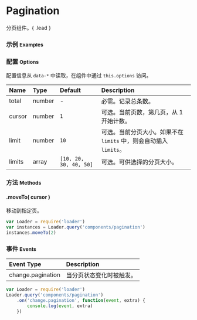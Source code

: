 # Pagination

分页组件。{ .lead }

### 示例 <small>Examples</small>

<div class="bs-example">
    <div class="content">
        <div bx-name="components/pagination" data-total="100" data-cursor="1" data-limit="9"></div>
        <div bx-name="components/pagination" data-total="100" data-cursor="2" data-limit="10"></div>
        <div bx-name="components/pagination" data-total="100" data-cursor="3" data-limit="11"></div>
        <div bx-name="components/pagination" data-total="100" data-cursor="4" data-limit="12" data-limits="[40, 30, 20]"></div>
    </div>
</div>

### 配置 <small>Options</small>

配置信息从 `data-*` 中读取，在组件中通过 `this.options` 访问。

Name | Type | Default | Description
:--- | :--- | :------ | :----------
total | number | - | 必需。记录总条数。
cursor | number | `1` | 可选。当前页数，第几页，从 1 开始计数。
limit | number | `10` | 可选。当前分页大小。如果不在 `limits` 中，则会自动插入 `limits`。
limits | array | `[10, 20, 30, 40, 50]` | 可选。可供选择的分页大小。


### 方法 <small>Methods</small>

#### .moveTo( cursor )

移动到指定页。

```js
var Loader = require('loader')
var instances = Loader.query('components/pagination')
instances.moveTo(2)
```

### 事件 <small>Events</small>

Event Type | Description
:--------- | :----------
change.pagination | 当分页状态变化时被触发。

```js
var Loader = require('loader')
Loader.query('components/pagination')
    .on('change.pagination', function(event, extra) {
        console.log(event, extra)
    })
```
